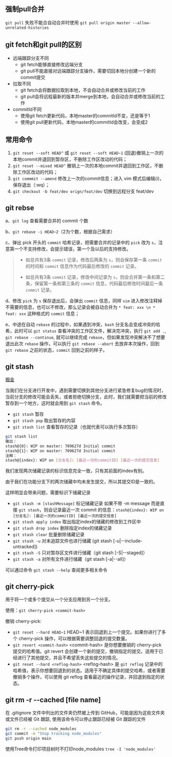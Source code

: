 强制pull合并
---
`git pull` 失败不能合自动合并时使用 `git pull origin master --allow-unrelated-histories`

git fetch和git pull的区别
---
- 远端跟踪分支不同
    - git fetch能够直接修改远端分支
    - git pull不能直接对远端跟踪分支操作，需要切回本地分创建一个新的commit提交
- 拉取不同
    - git fetch会将数据拉取到本地，不会自动合并或修改当前的工作
    - git pull会将远程最新的版本并merge到本地，会自动合并或修改当前的工作
- commitId不同
    - 使用git fetch更新代码，本地master的commitId不变，还是等于1
    - 使用git pull更新代码，本地master的commitId会改变，会变成2

常用命令
---
1. ```git reset --soft HEAD^``` 或 ```git reset --soft HEAD~1```
(回退)撤销上一次的本地commit并退回到暂存区，不删除工作区改动的代码；
2. ```git reset --mixed HEAD^```
撤销上一次的本地commit并退回到工作区，不删除工作区改动的代码；
3. ```git commmit --amend``` 
修改上一次的commit信息；进入 vim 模式后编辑(i)，保存退出（:wq）；
4. `git checkout -b feat/dev orign/feat/dev`
切换到远程分支 feat/dev

git rebse
---
a、`git log` 查看需要合并的 commit 个数

b、`git rebase -i HEAD~2`（2为个数，根据自己需求）

c、弹出 pick 开头的 `commit` 哈希记录，把需要合并的记录中的 `pick` 改为 `s`，注意第一个不支持修改，会提示错误，第一个及以后的支持修改。
>- 如总共有3条 `commit` 记录，修改后两条为 `s`，则会保存第一条 `commit` 的时间和 `commit` 信息作为代码最后修改的 `commit` 记录。
>
>- 如总共有3条 `commit` 记录，修改中间记录为 `s`，则会合并第一条和第二条，保留第一条和第三条的 `commit` 信息，代码最后修改时间最后一条 `commit` 记录。

d、修改 `pick` 为 `s` 保存退出后，会弹出 `commit` 信息，同样 `vim` 进入修改注释掉不需要的信息，也可以不修改，那么记录会被自动合并为 `* feat: xxx \n * feat: xxx` 这种格式的 `commit` 信息；

e、中途在自动 `rebase` 的过程中，如果遇到冲突，`bash` 分支名会变成冲突的哈希，此时可以 `git status` 查看冲突的工作区文件，解决完冲突，执行 `git add .`, `git rebase --continue`, 就可以继续完成 `rebase`，但如果发现冲突解决不了想要退出此次 `rebase` 操作，可以执行 `git rebase --abort` 去放弃本次操作，回到 `git rebase` 之前的状态，`commit` 回到之前的样子。

git stash
---
[掘金](https://juejin.cn/post/6844904085716467720?searchId=20240520104628D5A405AA6BC7343A69A2)

当我们在分支进行开发中，遇到需要切换到其他分支进行紧急修复bug的情况时，当前分支的修改可能会丢失，或者拒绝切换分支，此时，我们就需要把当前的修改暂存到一个地方，这时就会用到 `git stash` 命令。

- `git stash` 暂存
- `git stash pop` 取出暂存的内容
- `git stash list` 查看暂存的记录（也就代表可以执行多次暂存）
```bash
git stash list
输出：
stash@{0}: WIP on master: 709627d Initial commit
stash@{1}: WIP on master: 709627d Initial commit
注释：
stash@{index}: WIP on [分支名]: [最近一次的commitID] [最近一次的提交信息]
```
我们发现两次储藏记录的标识信息完全一致，只有其前面的index有别。

由于我们在功能分支下的两次储藏中均未发生提交，所以其提交ID是一致的。

这样明显会带来问题，需要标识下储藏记录

- `git stash -m [stashMessage]` 标记储藏记录
如果不带 -m message 而是直接 `git stash`，则会记录最近一次 commit 的信息：`stash@{index}: WIP on [分支名]: [最近一次的commitID] [最近一次的提交信息]`
- `git stash apply index` 取出指定index的储藏的修改到工作区中
- `git stash drop index` 删除指定index的储藏记录
- `git stash clear` 批量删除储藏记录
- `git stash -u` 对未追踪文件也进行储藏 (git stash [-u|--include-untracked])
- `git stash -S` 只对暂存区文件进行储藏（git stash [-S|--staged]）
- `git stash -a` 对所有文件进行储藏（git stash [-a|--all]）

可以通过命令 `git stash --help` 查阅更多相关命令

git cherry-pick
---
用于将一个或多个提交从一个分支应用到另一个分支。

使用：`git cherry-pick <commit-hash>`

撤销 cherry-pick: 
- `git reset --hard HEAD~1` HEAD~1 表示回退到上一个提交。如果你进行了多个 cherry-pick 操作，可以根据需要调整回退的提交数量。
- `git revert <commit-hash>` \<commit-hash\> 是你想要撤销的 cherry-pick 提交的哈希值。git revert 会创建一个新的提交，撤销指定的提交。适用于已经进行了其他提交，并且不希望丢失这些提交的情况。
- `git reset --hard <reflog-hash>` \<reflog-hash\> 是 `git reflog` 记录中的哈希值，表示你想要回退到的状态。适用于不确定具体的提交哈希，或者需要撤销多个操作，可以使用 git reflog 查看最近的操作记录，并回退到指定的状态。

git rm -r --cached [file name]
---
在 .gitignore 文件中列出的文件夹仍然被上传到 GitHub，可能是因为这些文件夹或文件已经被 Git 跟踪, 使用该命令可以停止跟踪已经被 Git 跟踪的文件
```bash
git rm -r --cached node_modules
git commit -m "Stop tracking node_modules"
git push origin main
```

使用Tree命令打印项目树时不打印node_modules
`tree -I 'node_modules'`